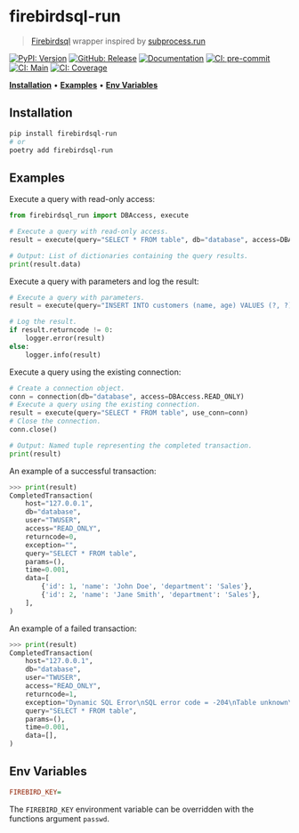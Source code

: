 # firebirdsql-run

> [Firebirdsql](https://github.com/nakagami/pyfirebirdsql/) wrapper inspired by [subprocess.run](https://docs.python.org/3/library/subprocess.html#subprocess.run)

[![PyPI: Version](https://img.shields.io/pypi/v/firebirdsql-run?logo=pypi&logoColor=white)](https://pypi.org/project/firebirdsql-run)
[![GitHub: Release](https://img.shields.io/github/v/release/deadnews/firebirdsql-run?logo=github&logoColor=white)](https://github.com/deadnews/firebirdsql-run/releases/latest)
[![Documentation](https://img.shields.io/badge/documentation-gray.svg?logo=materialformkdocs&logoColor=white)](https://deadnews.github.io/firebirdsql-run)
[![CI: pre-commit](https://results.pre-commit.ci/badge/github/deadnews/firebirdsql-run/main.svg)](https://results.pre-commit.ci/latest/github/deadnews/firebirdsql-run/main)
[![CI: Main](https://img.shields.io/github/actions/workflow/status/deadnews/firebirdsql-run/main.yml?branch=main&logo=github&logoColor=white&label=main)](https://github.com/deadnews/firebirdsql-run/actions/workflows/main.yml)
[![CI: Coverage](https://img.shields.io/codecov/c/github/deadnews/firebirdsql-run?token=OCZDZIYPMC&logo=codecov&logoColor=white)](https://app.codecov.io/gh/deadnews/firebirdsql-run)

**[Installation](#installation)** • **[Examples](#examples)** • **[Env Variables](#env-variables)**

## Installation

```sh
pip install firebirdsql-run
# or
poetry add firebirdsql-run
```

## Examples

Execute a query with read-only access:

```py
from firebirdsql_run import DBAccess, execute

# Execute a query with read-only access.
result = execute(query="SELECT * FROM table", db="database", access=DBAccess.READ_ONLY)

# Output: List of dictionaries containing the query results.
print(result.data)
```

Execute a query with parameters and log the result:

```py
# Execute a query with parameters.
result = execute(query="INSERT INTO customers (name, age) VALUES (?, ?)", params=("John", 25))

# Log the result.
if result.returncode != 0:
    logger.error(result)
else:
    logger.info(result)
```

Execute a query using the existing connection:

```py
# Create a connection object.
conn = connection(db="database", access=DBAccess.READ_ONLY)
# Execute a query using the existing connection.
result = execute(query="SELECT * FROM table", use_conn=conn)
# Close the connection.
conn.close()

# Output: Named tuple representing the completed transaction.
print(result)
```

An example of a successful transaction:

```py
>>> print(result)
CompletedTransaction(
    host="127.0.0.1",
    db="database",
    user="TWUSER",
    access="READ_ONLY",
    returncode=0,
    exception="",
    query="SELECT * FROM table",
    params=(),
    time=0.001,
    data=[
        {'id': 1, 'name': 'John Doe', 'department': 'Sales'},
        {'id': 2, 'name': 'Jane Smith', 'department': 'Sales'},
    ],
)
```

An example of a failed transaction:

```py
>>> print(result)
CompletedTransaction(
    host="127.0.0.1",
    db="database",
    user="TWUSER",
    access="READ_ONLY",
    returncode=1,
    exception="Dynamic SQL Error\nSQL error code = -204\nTable unknown\ntable\nAt line 1, column 15\n",
    query="SELECT * FROM table",
    params=(),
    time=0.001,
    data=[],
)
```

## Env Variables

```ini
FIREBIRD_KEY=
```

The `FIREBIRD_KEY` environment variable can be overridden with the functions argument `passwd`.
